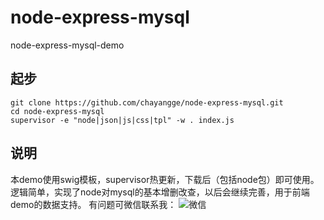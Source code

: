 # node-express-mysql
node-express-mysql-demo

## 起步
``` shell
git clone https://github.com/chayangge/node-express-mysql.git
cd node-express-mysql
supervisor -e "node|json|js|css|tpl" -w . index.js
```
## 说明
本demo使用swig模板，supervisor热更新，下载后（包括node包）即可使用。
逻辑简单，实现了node对mysql的基本增删改查，以后会继续完善，用于前端demo的数据支持。
有问题可微信联系我：
![微信](http://7xprui.com1.z0.glb.clouddn.com/IMG_0972%2820170112-154938%29.jpg)